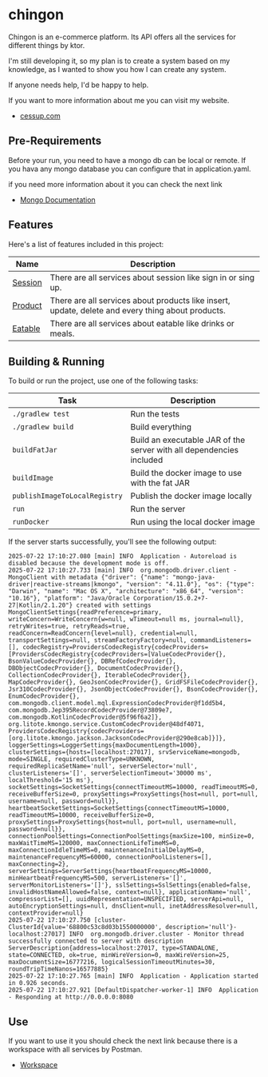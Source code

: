 # chingon

Chingon is an e-commerce platform. Its API offers all the services for different things by  ktor.

I'm still developing it, so my plan is to create a system based on my knowledge, as I wanted to show you how I can create any system. 

If anyone needs help, I'd be happy to help.

If you want to more information about me you can visit my website.
- [cessup.com](https://www.cessup.com)




## Pre-Requirements
Before your run, you need to have a mongo db can be local or remote. If you hava any mongo database you can configure that in application.yaml.

if you need more information about it you can check the next link
- [Mongo Documentation](https://www.mongodb.com)


## Features
Here's a list of features included in this project:

| Name                                                                                        | Description                                                                                       |
|---------------------------------------------------------------------------------------------|---------------------------------------------------------------------------------------------------|
| [Session](https://www.postman.com/cessupx/cacao-workspace/folder/goo6ezk/session-services)  | There are all services about session like sign in or sing up.                                     |
| [Product](https://www.postman.com/cessupx/cacao-workspace/folder/15fk1y4/products-services) | There are all services about products like insert, update, delete and every thing about products. |
| [Eatable](https://www.postman.com/cessupx/cacao-workspace/folder/fjmlivp/eatable-services) | There are all services about eatable like drinks or meals.                                        |

## Building & Running

To build or run the project, use one of the following tasks:

| Task                          | Description                                                          |
| -------------------------------|---------------------------------------------------------------------- |
| `./gradlew test`              | Run the tests                                                        |
| `./gradlew build`             | Build everything                                                     |
| `buildFatJar`                 | Build an executable JAR of the server with all dependencies included |
| `buildImage`                  | Build the docker image to use with the fat JAR                       |
| `publishImageToLocalRegistry` | Publish the docker image locally                                     |
| `run`                         | Run the server                                                       |
| `runDocker`                   | Run using the local docker image                                     |

If the server starts successfully, you'll see the following output:

```
2025-07-22 17:10:27.080 [main] INFO  Application - Autoreload is disabled because the development mode is off.
2025-07-22 17:10:27.733 [main] INFO  org.mongodb.driver.client - MongoClient with metadata {"driver": {"name": "mongo-java-driver|reactive-streams|kmongo", "version": "4.11.0"}, "os": {"type": "Darwin", "name": "Mac OS X", "architecture": "x86_64", "version": "10.16"}, "platform": "Java/Oracle Corporation/15.0.2+7-27|Kotlin/2.1.20"} created with settings MongoClientSettings{readPreference=primary, writeConcern=WriteConcern{w=null, wTimeout=null ms, journal=null}, retryWrites=true, retryReads=true, readConcern=ReadConcern{level=null}, credential=null, transportSettings=null, streamFactoryFactory=null, commandListeners=[], codecRegistry=ProvidersCodecRegistry{codecProviders=[ProvidersCodecRegistry{codecProviders=[ValueCodecProvider{}, BsonValueCodecProvider{}, DBRefCodecProvider{}, DBObjectCodecProvider{}, DocumentCodecProvider{}, CollectionCodecProvider{}, IterableCodecProvider{}, MapCodecProvider{}, GeoJsonCodecProvider{}, GridFSFileCodecProvider{}, Jsr310CodecProvider{}, JsonObjectCodecProvider{}, BsonCodecProvider{}, EnumCodecProvider{}, com.mongodb.client.model.mql.ExpressionCodecProvider@f1dd5b4, com.mongodb.Jep395RecordCodecProvider@73809e7, com.mongodb.KotlinCodecProvider@5f96f6a2]}, org.litote.kmongo.service.CustomCodecProvider@48df4071, ProvidersCodecRegistry{codecProviders=[org.litote.kmongo.jackson.JacksonCodecProvider@290e8cab]}]}, loggerSettings=LoggerSettings{maxDocumentLength=1000}, clusterSettings={hosts=[localhost:27017], srvServiceName=mongodb, mode=SINGLE, requiredClusterType=UNKNOWN, requiredReplicaSetName='null', serverSelector='null', clusterListeners='[]', serverSelectionTimeout='30000 ms', localThreshold='15 ms'}, socketSettings=SocketSettings{connectTimeoutMS=10000, readTimeoutMS=0, receiveBufferSize=0, proxySettings=ProxySettings{host=null, port=null, username=null, password=null}}, heartbeatSocketSettings=SocketSettings{connectTimeoutMS=10000, readTimeoutMS=10000, receiveBufferSize=0, proxySettings=ProxySettings{host=null, port=null, username=null, password=null}}, connectionPoolSettings=ConnectionPoolSettings{maxSize=100, minSize=0, maxWaitTimeMS=120000, maxConnectionLifeTimeMS=0, maxConnectionIdleTimeMS=0, maintenanceInitialDelayMS=0, maintenanceFrequencyMS=60000, connectionPoolListeners=[], maxConnecting=2}, serverSettings=ServerSettings{heartbeatFrequencyMS=10000, minHeartbeatFrequencyMS=500, serverListeners='[]', serverMonitorListeners='[]'}, sslSettings=SslSettings{enabled=false, invalidHostNameAllowed=false, context=null}, applicationName='null', compressorList=[], uuidRepresentation=UNSPECIFIED, serverApi=null, autoEncryptionSettings=null, dnsClient=null, inetAddressResolver=null, contextProvider=null}
2025-07-22 17:10:27.750 [cluster-ClusterId{value='68800c53c8d03b1550000000', description='null'}-localhost:27017] INFO  org.mongodb.driver.cluster - Monitor thread successfully connected to server with description ServerDescription{address=localhost:27017, type=STANDALONE, state=CONNECTED, ok=true, minWireVersion=0, maxWireVersion=25, maxDocumentSize=16777216, logicalSessionTimeoutMinutes=30, roundTripTimeNanos=16577885}
2025-07-22 17:10:27.765 [main] INFO  Application - Application started in 0.926 seconds.
2025-07-22 17:10:27.921 [DefaultDispatcher-worker-1] INFO  Application - Responding at http://0.0.0.0:8080
```

## Use

If you want to use it you should check the next link because there is a workspace with all services by Postman.

- [Workspace](https://www.postman.com/cessupx/cacao-workspace/overview)